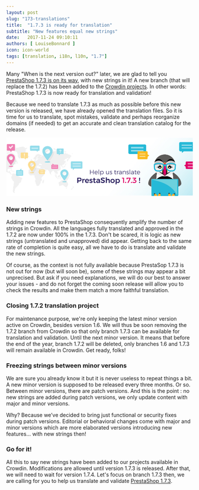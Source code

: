 ```yaml
---
layout: post
slug: "173-translations"
title:  "1.7.3 is ready for translation"
subtitle: "New features equal new strings"
date:   2017-11-24 09:10:11
authors: [ LouiseBonnard ]
icon: icon-world
tags: [translation, i18n, l10n, "1.7"]
---
```


Many "When is the next version out?" later, we are glad to tell you [PrestaShop 1.7.3 is on its way](http://build.prestashop.com/news/do-you-speak-prestashop-october-2017), with new strings in it! A new branch (that will replace the 1.7.2) has been added to the [Crowdin projects](https://crowdin.com/project/prestashop-official). In other words: PrestaShop 1.7.3 is now ready for translation and validation!

Because we need to translate 1.7.3 as much as possible before this new version is released, we have already opened the translation files. So it is time for us to translate, spot mistakes, validate and perhaps reorganize domains (if needed) to get an accurate and clean translation catalog for the release.


<img width="990" src="/assets/images/2017/10/help-us-translate-173.png">


### New strings

Adding new features to PrestaShop consequently amplify the number of strings in Crowdin. All the languages fully translated and approved in the 1.7.2 are now under 100% in the 1.7.3. Don't be scared, it is logic as new strings (untranslated and unapproved) did appear. Getting back to the same rate of completion is quite easy, all we have to do is translate and validate the new strings.

Of course, as the context is not fully available because PrestaSop 1.7.3 is not out for now (but will soon be), some of these strings may appear a bit unprecised. But ask if you need explanations, we will do our best to answer your issues - and do not forget the coming soon release will allow you to check the results and make them match a more faithful translation.


### Closing 1.7.2 translation project

For maintenance purpose, we're only keeping the latest minor version active on Crowdin, besides version 1.6. We will thus be soon removing the 1.7.2 branch from Crowdin so that only branch 1.7.3 can be available for translation and validation. Until the next minor version. It means that before the end of the year, branch 1.7.2 will be deleted, only branches 1.6 and 1.7.3 will remain available in Crowdin. Get ready, folks!


### Freezing strings between minor versions

We are sure you already know it but it is never useless to repeat things a bit. A new minor version is supposed to be released every three months. Or so. Between minor versions, there are patch versions. And this is the point : no new strings are added during patch versions, we only update content with major and minor versions.

Why? Because we’ve decided to bring just functional or security fixes during patch versions. Editorial or behavioral changes come with major and minor versions which are more elaborated versions introducing new features… with new strings then!


### Go for it!

All this to say new strings have been added to our projects available in Crowdin. Modifications are allowed until version 1.7.3 is released. After that, we will need to wait for version 1.7.4. Let's focus on branch 1.7.3 then, we are calling for you to help us translate and validate [PrestaShop 1.7.3](https://crowdin.com/project/prestashop-official).
